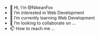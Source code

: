 - 👋 Hi, I’m @NikeanFox
- 👀 I’m interested in Web Development
- 🌱 I’m currently learning Web Development
- 💞️ I’m looking to collaborate on ...
- 📫 How to reach me ...

<!---
NikeanFox/NikeanFox is a ✨ special ✨ repository because its `README.md` (this file) appears on your GitHub profile.
You can click the Preview link to take a look at your changes.
--->
